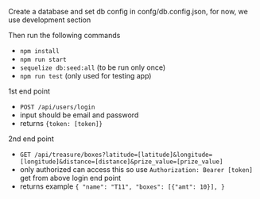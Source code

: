 Create a database and set db config in confg/db.config.json, for now, we use development section

Then run the following commands
 - `npm install`
 - `npm run start`
 - `sequelize db:seed:all` (to be run only once)
 - `npm run test` (only used for testing app)

1st end point
 - `POST /api/users/login`
 - input should be email and password
 - returns `{token: [token]}`
 
2nd end point
 - `GET /api/treasure/boxes?latitude=[latitude]&longitude=[longitude]&distance=[distance]&prize_value=[prize_value]`
 - only authorized can access this so use `Authorization: Bearer [token]` get from above login end point
 - returns example `{
        "name": "T11",
        "boxes": [{"amt": 10}],
    }`
